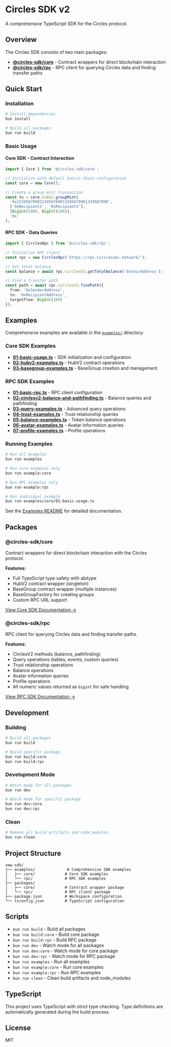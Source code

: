 # Circles SDK v2

A comprehensive TypeScript SDK for the Circles protocol.

## Overview

The Circles SDK consists of two main packages:

- **[@circles-sdk/core](./packages/core/)** - Contract wrappers for direct blockchain interaction
- **[@circles-sdk/rpc](./packages/rpc/)** - RPC client for querying Circles data and finding transfer paths

## Quick Start

### Installation

```bash
# Install dependencies
bun install

# Build all packages
bun run build
```

### Basic Usage

#### Core SDK - Contract Interaction

```typescript
import { Core } from '@circles-sdk/core';

// Initialize with default Gnosis Chain configuration
const core = new Core();

// Create a group mint transaction
const tx = core.hubV2.groupMint(
  '0x1234567890123456789012345678901234567890',
  ['0xRecipient1', '0xRecipient2'],
  [BigInt(100), BigInt(200)],
  '0x'
);
```

#### RPC SDK - Data Queries

```typescript
import { CirclesRpc } from '@circles-sdk/rpc';

// Initialize RPC client
const rpc = new CirclesRpc('https://rpc.circlesubi.network/');

// Get total balance
const balance = await rpc.circlesV2.getTotalBalance('0xYourAddress');

// Find a transfer path
const path = await rpc.circlesV2.findPath({
  from: '0xSenderAddress',
  to: '0xRecipientAddress',
  targetFlow: BigInt(100)
});
```

## Examples

Comprehensive examples are available in the [`examples/`](./examples/) directory:

### Core SDK Examples

- **[01-basic-usage.ts](./examples/core/01-basic-usage.ts)** - SDK initialization and configuration
- **[02-hubv2-examples.ts](./examples/core/02-hubv2-examples.ts)** - HubV2 contract operations
- **[03-basegroup-examples.ts](./examples/core/03-basegroup-examples.ts)** - BaseGroup creation and management

### RPC SDK Examples

- **[01-basic-rpc.ts](./examples/rpc/01-basic-rpc.ts)** - RPC client configuration
- **[02-circlesv2-balance-and-pathfinding.ts](./examples/rpc/02-circlesv2-balance-and-pathfinding.ts)** - Balance queries and pathfinding
- **[03-query-examples.ts](./examples/rpc/03-query-examples.ts)** - Advanced query operations
- **[04-trust-examples.ts](./examples/rpc/04-trust-examples.ts)** - Trust relationship queries
- **[05-balance-examples.ts](./examples/rpc/05-balance-examples.ts)** - Token balance operations
- **[06-avatar-examples.ts](./examples/rpc/06-avatar-examples.ts)** - Avatar information queries
- **[07-profile-examples.ts](./examples/rpc/07-profile-examples.ts)** - Profile operations

### Running Examples

```bash
# Run all examples
bun run examples

# Run core examples only
bun run example:core

# Run RPC examples only
bun run example:rpc

# Run individual example
bun run examples/core/01-basic-usage.ts
```

See the [Examples README](./examples/README.md) for detailed documentation.

## Packages

### @circles-sdk/core

Contract wrappers for direct blockchain interaction with the Circles protocol.

**Features:**
- Full TypeScript type safety with abitype
- HubV2 contract wrapper (singleton)
- BaseGroup contract wrapper (multiple instances)
- BaseGroupFactory for creating groups
- Custom RPC URL support

[View Core SDK Documentation →](./packages/core/README.md)

### @circles-sdk/rpc

RPC client for querying Circles data and finding transfer paths.

**Features:**
- CirclesV2 methods (balance, pathfinding)
- Query operations (tables, events, custom queries)
- Trust relationship operations
- Balance operations
- Avatar information queries
- Profile operations
- All numeric values returned as `bigint` for safe handling

[View RPC SDK Documentation →](./packages/rpc/README.md)

## Development

### Building

```bash
# Build all packages
bun run build

# Build specific package
bun run build:core
bun run build:rpc
```

### Development Mode

```bash
# Watch mode for all packages
bun run dev

# Watch mode for specific package
bun run dev:core
bun run dev:rpc
```

### Clean

```bash
# Remove all build artifacts and node_modules
bun run clean
```

## Project Structure

```
new-sdk/
├── examples/              # Comprehensive SDK examples
│   ├── core/             # Core SDK examples
│   └── rpc/              # RPC SDK examples
├── packages/
│   ├── core/             # Contract wrapper package
│   └── rpc/              # RPC client package
├── package.json          # Workspace configuration
└── tsconfig.json         # TypeScript configuration
```

## Scripts

- `bun run build` - Build all packages
- `bun run build:core` - Build core package
- `bun run build:rpc` - Build RPC package
- `bun run dev` - Watch mode for all packages
- `bun run dev:core` - Watch mode for core package
- `bun run dev:rpc` - Watch mode for RPC package
- `bun run examples` - Run all examples
- `bun run example:core` - Run core examples
- `bun run example:rpc` - Run RPC examples
- `bun run clean` - Clean build artifacts and node_modules

## TypeScript

This project uses TypeScript with strict type checking. Type definitions are automatically generated during the build process.

## License

MIT
